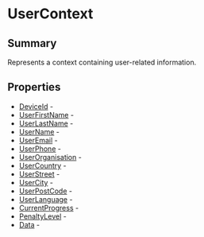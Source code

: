 # UserContext

## Summary

Represents a context containing user-related information.

## Properties

* [DeviceId](UserContext.DeviceId.md) - 
* [UserFirstName](UserContext.UserFirstName.md) - 
* [UserLastName](UserContext.UserLastName.md) - 
* [UserName](UserContext.UserName.md) - 
* [UserEmail](UserContext.UserEmail.md) - 
* [UserPhone](UserContext.UserPhone.md) - 
* [UserOrganisation](UserContext.UserOrganisation.md) - 
* [UserCountry](UserContext.UserCountry.md) - 
* [UserStreet](UserContext.UserStreet.md) - 
* [UserCity](UserContext.UserCity.md) - 
* [UserPostCode](UserContext.UserPostCode.md) - 
* [UserLanguage](UserContext.UserLanguage.md) - 
* [CurrentProgress](UserContext.CurrentProgress.md) - 
* [PenaltyLevel](UserContext.PenaltyLevel.md) - 
* [Data](UserContext.Data.md) - 

